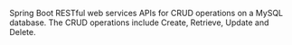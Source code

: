 Spring Boot RESTful web services APIs for CRUD operations on a MySQL database. 
The CRUD operations include Create, Retrieve, Update and Delete.
